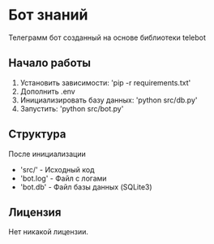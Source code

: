 # Бот знаний

Телеграмм бот созданный на основе библиотеки telebot

## Начало работы

1. Установить зависимости: 'pip -r requirements.txt'
2. Дополнить .env
3. Инициализировать базу данных: 'python src/db.py'
4. Запустить: 'python src/bot.py'

## Структура
После инициализации

- 'src/' - Исходный код
- 'bot.log' - Файл с логами
- 'bot.db' - Файл базы данных (SQLite3)

## Лицензия

Нет никакой лицензии.